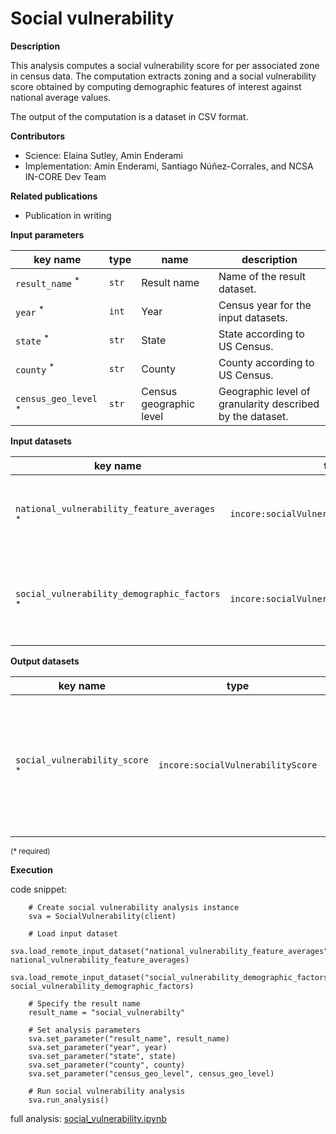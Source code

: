 # Social vulnerability

**Description**

This analysis computes a social vulnerability score for per associated zone in census data.  The computation
extracts zoning and a social vulnerability score obtained by computing demographic features of interest against 
national average values.

The output of the computation is a dataset in CSV format.

**Contributors**

- Science: Elaina Sutley, Amin Enderami
- Implementation: Amin Enderami, Santiago Núñez-Corrales, and NCSA IN-CORE Dev Team

**Related publications**

* Publication in writing

**Input parameters**

key name | type | name | description
--- | --- | --- | ---
`result_name` <sup>*</sup> | `str` | Result name | Name of the result dataset.
`year` <sup>*</sup> | `int` | Year | Census year for the input datasets.
`state` <sup>*</sup> | `str` | State | State according to US Census.
`county` <sup>*</sup> | `str` | County | County according to US Census.
`census_geo_level` <sup>*</sup> | `str` | Census geographic level | Geographic level of granularity described by the dataset.

**Input datasets**

key name | type | name | description
--- | --- | --- | ---
`national_vulnerability_feature_averages` <sup>*</sup> | `incore:socialVulnerabilityFeatureAverages` | National vulnerability feature averages | National averages for features determining social vulnerability.
`social_vulnerability_demographic_factors` <sup>*</sup> | `incore:socialVulnerabilityDemFactors` | Demographic factors | social vulnerability demographic factors for a given geographic type.

**Output datasets**

key name | type | parent key | name | description
--- | --- | --- | --- | ---
`social_vulnerability_score` <sup>*</sup> | `incore:socialVulnerabilityScore` | `social_vulnerability_score` | Results | A dataset containing results (format: CSV)<br>with social vulnerability score at the required geographic level.

<small>(* required)</small>

**Execution**

code snippet:

```
    # Create social vulnerability analysis instance
    sva = SocialVulnerability(client)

    # Load input dataset
    sva.load_remote_input_dataset("national_vulnerability_feature_averages", national_vulnerability_feature_averages)
    sva.load_remote_input_dataset("social_vulnerability_demographic_factors", social_vulnerability_demographic_factors)

    # Specify the result name
    result_name = "social_vulnerabilty"

    # Set analysis parameters
    sva.set_parameter("result_name", result_name)
    sva.set_parameter("year", year)
    sva.set_parameter("state", state)
    sva.set_parameter("county", county)
    sva.set_parameter("census_geo_level", census_geo_level)
    
    # Run social vulnerability analysis
    sva.run_analysis()
```

full analysis: [social_vulnerability.ipynb](https://github.com/IN-CORE/incore-docs/blob/main/notebooks/social_vulnerability.ipynb)